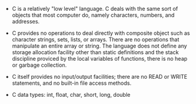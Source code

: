 * C is a relatively "low level" language. C deals with the same sort of objects that most computer do, namely characters, numbers, and addresses.

* C provides no operations to deal directly with composite object such as character strings, sets, lists, or arrays. There are no operations that manipulate an entire array or string. The language does not define any storage allocation facility other than static definitions and the stack discipline proviced by the local variables of functions, there is no heap or garbage collection. 

* C itself provides no input/output facilities; there are no READ or WRITE statements, and no built-in file access methods. 

* C data types: int, float, char, short, long, double



